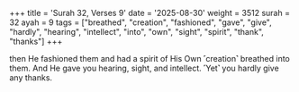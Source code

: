 +++
title = 'Surah 32, Verses 9'
date = '2025-08-30'
weight = 3512
surah = 32
ayah = 9
tags = ["breathed", "creation", "fashioned", "gave", "give", "hardly", "hearing", "intellect", "into", "own", "sight", "spirit", "thank", "thanks"]
+++

then He fashioned them and had a spirit of His Own ˹creation˺ breathed into them. And He gave you hearing, sight, and intellect. ˹Yet˺ you hardly give any thanks.